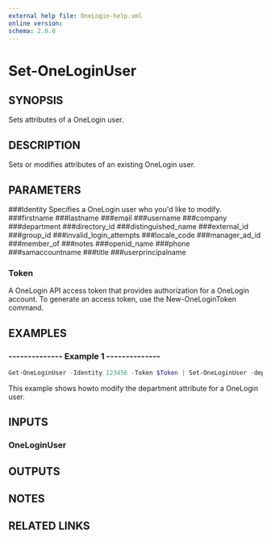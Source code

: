 ```yaml
---
external help file: OneLogin-help.xml
online version: 
schema: 2.0.0
---
```


# Set-OneLoginUser

## SYNOPSIS
Sets attributes of a OneLogin user.

## DESCRIPTION
Sets or modifies attributes of an existing OneLogin user.

## PARAMETERS
###Identity
Specifies a OneLogin user who you'd like to modify.
###firstname
###lastname
###email
###username
###company
###department
###directory_id
###distinguished_name
###external_id
###group_id
###invalid_login_attempts
###locale_code
###manager_ad_id
###member_of
###notes
###openid_name
###phone
###samaccountname
###title
###userprincipalname

### Token
A OneLogin API access token that provides authorization for a OneLogin account. To generate an access token, use the New-OneLoginToken command.

## EXAMPLES
### --------------  Example 1  --------------

```powershell
Get-OneLoginUser -Identity 123456 -Token $Token | Set-OneLoginUser -department Engineering -Token $Token
```

This example shows howto modify the department attribute for a OneLogin user.

## INPUTS
### OneLoginUser

## OUTPUTS

## NOTES

## RELATED LINKS

